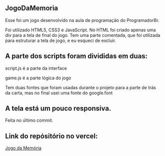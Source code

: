## JogoDaMemoria

Esse foi um jogo desenvolvido na aula de programação do ProgramadorBr.

Foi utilizado HTML5, CSS3 e JavaScript.
No HTML foi criado apenas uma div para a tela de final do jogo.
Tem uma parte comentada, que foi utilizada para estruturar a tela de jogo, e eu esqueci de excluir.

## A parte dos scripts foram divididas em duas:

script.js é a parte da interface

game.js é a parte lógica do jogo

Tem duas fontes que foram usadas durante o projeto para a parte de trás da carta, 
mas no final usei uma fonte do google.font

## A tela está um pouco responsiva.
Feita no último commit.

## Link do repósitório no vercel:
<a href="https://jogo-da-memoria-wheat.vercel.app/">Jogo da Memória</a>

